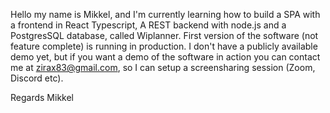 Hello my name is Mikkel, and I'm currently learning how to build a SPA with a frontend in React Typescript, A REST backend with node.js and a PostgresSQL database, called Wiplanner. First version of the software (not feature complete) is running in production. I don't have a publicly available demo yet, but if you want a demo of the software in action you can contact me at zirax83@gmail.com, so I can setup a screensharing session (Zoom, Discord etc).

Regards Mikkel
